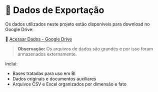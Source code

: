# 📂 Dados de Exportação

Os dados utilizados neste projeto estão disponíveis para download no Google Drive:

🔗 [Acessar Dados - Google Drive](https://drive.google.com/drive/folders/1NFBguB2NEaWcj4lf_4z8fW8kucXJtr23?usp=drive_link)

> **Observação:** Os arquivos de dados são grandes e por isso foram armazenados externamente.

Inclui:
- Bases tratadas para uso em BI
- Dados originais e documentos auxiliares
- Arquivos CSV e Excel organizados por dimensão e fato
